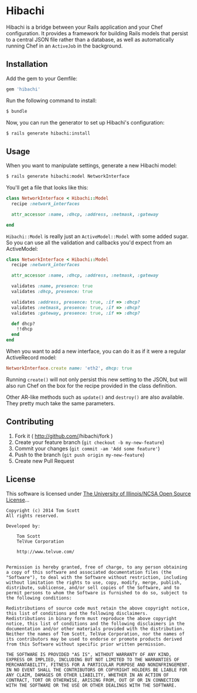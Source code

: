 # Hibachi

Hibachi is a bridge between your Rails application and your Chef
configuration. It provides a framework for building Rails models
that persist to a central JSON file rather than a database, as well as
automatically running Chef in an `ActiveJob` in the background.

## Installation

Add the gem to your Gemfile:

```ruby
gem 'hibachi'
```

Run the following command to install:

```bash
$ bundle
```

Now, you can run the generator to set up Hibachi's configuration:

```bash
$ rails generate hibachi:install
```

## Usage

When you want to manipulate settings, generate a new Hibachi model:

```bash
$ rails generate hibachi:model NetworkInterface
```

You'll get a file that looks like this:

```ruby
class NetworkInterface < Hibachi::Model
  recipe :network_interfaces

  attr_accessor :name, :dhcp, :address, :netmask, :gateway

end
```

`Hibachi::Model` is really just an `ActiveModel::Model` with some added
sugar. So you can use all the validation and callbacks you'd expect from
an ActiveModel:

```ruby
class NetworkInterface < Hibachi::Model
  recipe :network_interfaces

  attr_accessor :name, :dhcp, :address, :netmask, :gateway

  validates :name, presence: true
  validates :dhcp, presence: true

  validates :address, presence: true, :if => :dhcp?
  validates :netmask, presence: true, :if => :dhcp?
  validates :gateway, presence: true, :if => :dhcp?

  def dhcp?
    !!dhcp
  end
end
```

When you want to add a new interface, you can do it as if it were a
regular ActiveRecord model:

```ruby
NetworkInterface.create name: 'eth2', dhcp: true
```

Running `create()` will not only persist this new setting to the JSON,
but will also run Chef on the box for the recipe provided in the class
definition.

Other AR-like methods such as `update()` and `destroy()` are also
available. They pretty much take the same parameters.

## Contributing

1. Fork it ( http://github.com/<my-github-username>/hibachi/fork )
2. Create your feature branch (`git checkout -b my-new-feature`)
3. Commit your changes (`git commit -am 'Add some feature'`)
4. Push to the branch (`git push origin my-new-feature`)
5. Create new Pull Request

## License

This software is licensed under [The University of Illinois/NCSA Open
Source License](http://opensource.org/licenses/NCSA)...

    Copyright (c) 2014 Tom Scott
    All rights reserved.

    Developed by:

        Tom Scott
        TelVue Corporation

        http://www.telvue.com/


    Permission is hereby granted, free of charge, to any person obtaining a copy of this software and associated documentation files (the "Software"), to deal with the Software without restriction, including without limitation the rights to use, copy, modify, merge, publish, distribute, sublicense, and/or sell copies of the Software, and to permit persons to whom the Software is furnished to do so, subject to the following conditions:

    Redistributions of source code must retain the above copyright notice, this list of conditions and the following disclaimers.
    Redistributions in binary form must reproduce the above copyright notice, this list of conditions and the following disclaimers in the documentation and/or other materials provided with the distribution.
    Neither the names of Tom Scott, TelVue Corporation, nor the names of its contributors may be used to endorse or promote products derived from this Software without specific prior written permission.

    THE SOFTWARE IS PROVIDED "AS IS", WITHOUT WARRANTY OF ANY KIND, EXPRESS OR IMPLIED, INCLUDING BUT NOT LIMITED TO THE WARRANTIES OF MERCHANTABILITY, FITNESS FOR A PARTICULAR PURPOSE AND NONINFRINGEMENT. IN NO EVENT SHALL THE CONTRIBUTORS OR COPYRIGHT HOLDERS BE LIABLE FOR ANY CLAIM, DAMAGES OR OTHER LIABILITY, WHETHER IN AN ACTION OF CONTRACT, TORT OR OTHERWISE, ARISING FROM, OUT OF OR IN CONNECTION WITH THE SOFTWARE OR THE USE OR OTHER DEALINGS WITH THE SOFTWARE.
